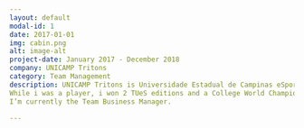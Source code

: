 ```yaml
---
layout: default
modal-id: 1
date: 2017-01-01
img: cabin.png
alt: image-alt
project-date: January 2017 - December 2018
company: UNICAMP Tritons
category: Team Management
description: UNICAMP Tritons is Universidade Estadual de Campinas eSports Team.
While i was a player, i won 2 TUeS editions and a College World Championship.
I’m currently the Team Business Manager.

---
```


